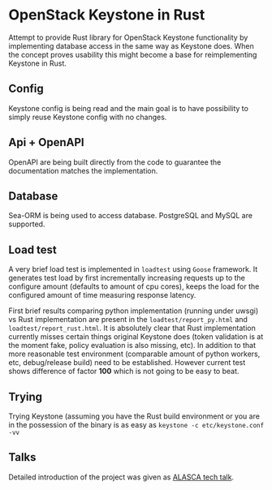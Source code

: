 # OpenStack Keystone in Rust

Attempt to provide Rust library for OpenStack Keystone functionality by
implementing database access in the same way as Keystone does. When the concept
proves usability this might become a base for reimplementing Keystone in Rust.

## Config

Keystone config is being read and the main goal is to have possibility to
simply reuse Keystone config with no changes.

## Api + OpenAPI

OpenAPI are being built directly from the code to guarantee the documentation
matches the implementation.

## Database

Sea-ORM is being used to access database. PostgreSQL and MySQL are supported.

## Load test

A very brief load test is implemented in `loadtest` using `Goose` framework. It
generates test load by first incrementally increasing requests up to the
configure amount (defaults to amount of cpu cores), keeps the load for the
configured amount of time measuring response latency.

First brief results comparing python implementation (running under uwsgi) vs
Rust implementation are present in the `loadtest/report_py.html` and
`loadtest/report_rust.html`. It is absolutely clear that Rust implementation
currently misses certain things original Keystone does (token validation is at
the moment fake, policy evaluation is also missing, etc). In addition to that
more reasonable test environment (comparable amount of python workers, etc,
debug/release build) need to be established. However current test shows
difference of factor **100** which is not going to be easy to beat.

## Trying

Trying Keystone (assuming you have the Rust build environment or you are in the 
possession of the binary is as easy as `keystone -c etc/keystone.conf -vv`

## Talks

Detailed introduction of the project was given as 
[ALASCA tech talk](https://www.youtube.com/watch?v=0Hx4Q22ZNFU).
